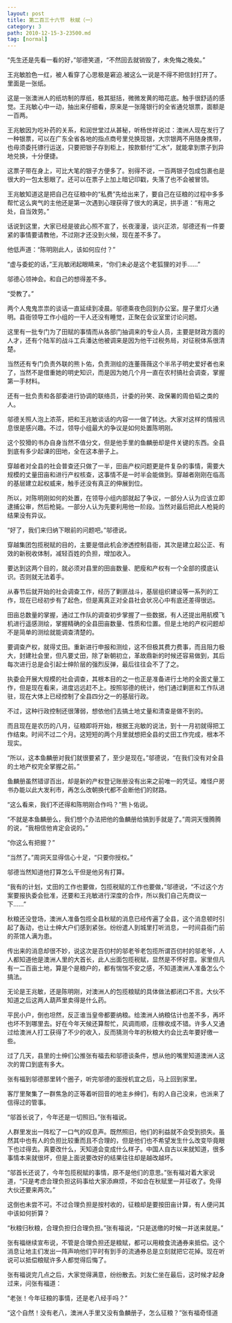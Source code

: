 ```yaml
---
layout: post
title: 第二百三十六节　秋赋（一）
category: 3
path: 2010-12-15-3-23500.md
tag: [normal]
---
```


“先生还是先看一看的好，”邬德笑道，“不然回去就销毁了，未免悔之晚矣。”

王兆敏脸色一红，被人看穿了心思极是窘迫.被这么一说是不得不把信封打开了。里面是一张纸。

这是一张澳洲人的纸坊制的厚纸，极其挺括，微微发黄的暗花底。触手很舒适的感觉。王兆敏心中一动，抽出来仔细看，原来是一张隆银行的全省通兑银票，面额是一百两。

王兆敏因为吃补药的关系，和润世堂过从甚秘，听杨世祥说过：澳洲人现在发行了一种银票，可以在广东全省各地的指点商号里兑换现银，大宗银两不用随身携带，也毋须委托镖行运送，只要把银子存到柜上，按款额付“汇水”，就能拿到票子到异地兑换，十分便捷。

这票子带在身上，可比大笔的银子方便多了。别得不说，一百两银子包成包裹也是很大的一包太惹眼了。还可以在票子上加上暗记印戳，失落了也不会被冒领。

王兆敏知道这是把自己在征粮中的“私费”先给出来了，要自己在征粮的过程中多多帮忙这么爽气的主他还是第一次遇到心理获得了很大的满足，拱手道：“有用之处，自当效劳。”

话说到这里，大家已经是彼此心照不宣了，长夜漫漫，谈兴正浓，邬德还有一件要紧的事情要请教他，不过刚才还没到火候，现在差不多了。

他低声道：“陈明刚此人，该如何应付？”

“虚与委蛇的话，”王兆敏闭起眼睛来，“你们未必是这个老狐狸的对手……”

邬德心领神会。和自己的想得差不多。

“受教了。”

两个人鬼鬼祟祟的谈话一直延续到凌晨。邬德乘夜色回到办公室。屋子里灯火通明。县衙领导工作小组的一干人还没有睡觉，正聚在会议室里讨论问题。

这里有一批专门为了田赋的事情而从各部门抽调来的专业人员，主要是财政方面的人才，还有个陆军的战斗工兵潘达他被调来是因为他干过税务局，对征税体系很清楚。

当然还有专门负责外联的熊卜佑，负责测绘的连董薇薇这个半吊子明史爱好者也来了，当然不是借重她的明史知识，而是因为她几个月一直在农村搞社会调查，掌握第一手材料。

还有一批负责和各部委进行协调的联络员，计委的孙笑、政保署的周伯韬之类的人。

邬德关照人泡上浓茶，把和王兆敏谈话的内容一一做了转达。大家对这样的情报讯息很是感兴趣。不过，领导小组最大的争议是如何处置陈明刚。

这个狡猾的书办自身当然不值分文，但是他手里的鱼麟册却是件关键的东西。全县到底有多少起课的田地，全在这本册子上。

穿越者对全县的社会普查还只做了一半，田亩产权问题更是件复杂的事情，需要大规模的丈量田亩和进行产权核查，这事情不是一时半会能做到。穿越者刚刚在临高的基层建立起权威来，触手还没有真正的伸展到位。

所以，对陈明刚如何的处置，在领导小组内部就起了争议，一部分人认为应该立即逮捕公审，然后枪毙。一部分人认为先要利用他一阶段。当然对最后把此人枪毙的结果没有异议。

“好了，我们来归纳下眼前的问题吧。”邬德说。

穿越集团包揽税赋的目的，主要是借此机会渗透控制县衙，其次是建立起公正、有效的新税收体制，减轻百姓的负担，增加收入。

要达到这两个目的，就必须对县里的田亩数量、肥瘦和产权有一个全部的摸底认识。否则就无法着手。

从春节后就开始的社会调查工作，经历了剿匪战斗，基层组织建设等一系列的工作，现在已经初步有了起色，但是离真正对全县社会状况心中有底还差得很远。

田亩总数量的掌握，通过工作队的调查初步掌握了一些数据，有人还提出用航模飞机进行遥感测绘，掌握精确的全县田亩数量、性质和位置。但是土地的产权问题却不是简单的测绘就能调查清楚的。

要调查产权，就得丈田。重新进行申报和测绘，这不但极其费力费事，而且阻力极大，封建社会里，但凡要丈田，除了新朝初立，革故鼎新的时候还容易做到，其后每次进行总是会引起士绅阶层的强烈反弹，最后往往会不了了之。

执委会开展大规模的社会调查，其根本目的之一也正是准备进行土地的全面丈量工作，但是现在看来，进度远远赶不上。按照邬德的统计，他们通过剿匪和工作队进驻，现在大体上已经控制了全县四分之一的基层行政。

不过，这种行政控制还很薄弱，想依他们去搞土地丈量和清查是做不到的。

而且现在是农历的八月，征粮即将开始，根据王兆敏的说法，到十一月初就得把工作结束。时间不过二个月。这短短的两个月里就想把全县的丈田工作完成，根本不现实。

“所以，这本鱼麟册对我们就很要紧了，至少是现在。”邬德说，“在我们没有对全县的土地产权完全掌握之前。”

鱼麟册虽然错谬百出，却是新的产权登记账册没有出来之前唯一的凭证。难怪户房书办能以此大发利市，再怎么改朝换代都不会断他们的财路。

“这么看来，我们不还得和陈明刚合作吗？”熊卜佑说。

“不就是本鱼麟册么，我们想个办法把他的鱼麟册给搞到手就是了。”周洞天慢腾腾的说，“我相信他肯定会说的。”

“你这么有把握？”

“当然了。”周洞天显得信心十足，“只要你授权。”

邬德当然知道他打算怎么干但是他另有打算。

“我有的计划，丈田的工作也要做，包揽税赋的工作也要做，”邬德说，“不过这个方案要报执委会批准，还要和王兆敏进行深度的合作，所以我们自己先商议一下……”

秋粮还没登场，澳洲人准备包揽全县秋赋的消息已经传遍了全县，这个消息顿时引起了轰动，也让士绅大户们感到紧张。纷纷遣人到城里打听消息，一时间县衙门前的茶馆人满为患。

传出来的消息却很不妙，说这次是百仞村的邬老爷老包揽所谓百仞村的邬老爷，人人都知道他是澳洲人里的大首长，此人出面包揽税赋，显然是不怀好意。家里但凡有一二百亩土地，算是个是粮户的，都有惴惴不安之感，不知道澳洲人准备怎么个搞法。

无论是王兆敏，还是陈明刚，对澳洲人的包揽粮赋的具体做法都闭口不言。大伙不知道之后这两人葫芦里卖得是什么药。

平民小户，倒也坦然，反正谁当皇帝都要纳粮。给澳洲人纳粮估计也差不多，再坏也坏不到哪里去。好在今年天候还算帮忙，风调雨顺，庄稼收成不错。许多人又通过给澳洲人打工获得了不少的收入，反而猜测今年的秋粮大约会比去年要好缴一些。

过了几天，县里的士绅们公推张有福去和邬德谈条件，想从他的嘴里知道澳洲人这次的胃口到底有多大。

张有福到邬德那里转个圈子，听完邬德的面授机宜之后，马上回到家里。

客厅里聚集了一群焦急的正等着听回音的地主乡绅们，有的人自己没来，也派来了信得过的管事。

“邬首长说了，今年还是一切照旧。”张有福说。

人群里发出一阵松了一口气的叹息声。既然照旧，他们的利益就不会受到损失。虽然其中也有人的负担比较重而且不合理的，但是他们也不希望发生什么改变毕竟眼下也过得去。真要改什么，天知道会变成什么样子。中国人自古以来就知道，很多事情本来就很坏，但是上面说要改好的结果往往却是越改越坏。

“邬首长还说了，今年包揽税赋的事情，原不是他们的意思。”张有福对着大家说道，“只是考虑合理负担这码事给大家添麻烦，不如合在秋赋里一并征收了。免得大伙还要来两次。”

这倒也未尝不可。不过合理负担是按村收的，征粮却是要按田亩计算，有人便问其中该如何折算？

“秋粮归秋粮，合理负担归合理负担。”张有福说，“只是送缴的时候一并送来就是。”

张有福继续宣布说，不管是合理负担还是粮赋，都可以用粮食流通券来抵偿。这个消息让地主们发出一阵声响他们平时有到手的流通券总是立刻就把它花掉。现在听说可以抵偿粮赋许多人都觉得后悔了。

张有福说完几点之后，大家觉得满意，纷纷散去。刘友仁坐在最后，这时候才起身过来，问张有福道：

“老张！今年征粮的事情，还是老八经手吗？”

“这个自然！没有老八，澳洲人手里又没有鱼麟册子，怎么征粮？”张有福奇怪道